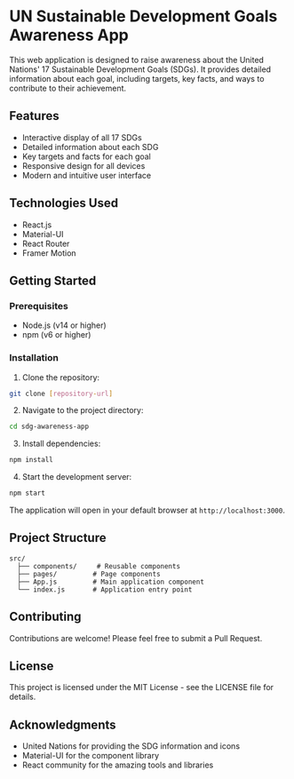 # UN Sustainable Development Goals Awareness App

This web application is designed to raise awareness about the United Nations' 17 Sustainable Development Goals (SDGs). It provides detailed information about each goal, including targets, key facts, and ways to contribute to their achievement.

## Features

- Interactive display of all 17 SDGs
- Detailed information about each SDG
- Key targets and facts for each goal
- Responsive design for all devices
- Modern and intuitive user interface

## Technologies Used

- React.js
- Material-UI
- React Router
- Framer Motion

## Getting Started

### Prerequisites

- Node.js (v14 or higher)
- npm (v6 or higher)

### Installation

1. Clone the repository:
```bash
git clone [repository-url]
```

2. Navigate to the project directory:
```bash
cd sdg-awareness-app
```

3. Install dependencies:
```bash
npm install
```

4. Start the development server:
```bash
npm start
```

The application will open in your default browser at `http://localhost:3000`.

## Project Structure

```
src/
  ├── components/     # Reusable components
  ├── pages/         # Page components
  ├── App.js         # Main application component
  └── index.js       # Application entry point
```

## Contributing

Contributions are welcome! Please feel free to submit a Pull Request.

## License

This project is licensed under the MIT License - see the LICENSE file for details.

## Acknowledgments

- United Nations for providing the SDG information and icons
- Material-UI for the component library
- React community for the amazing tools and libraries 